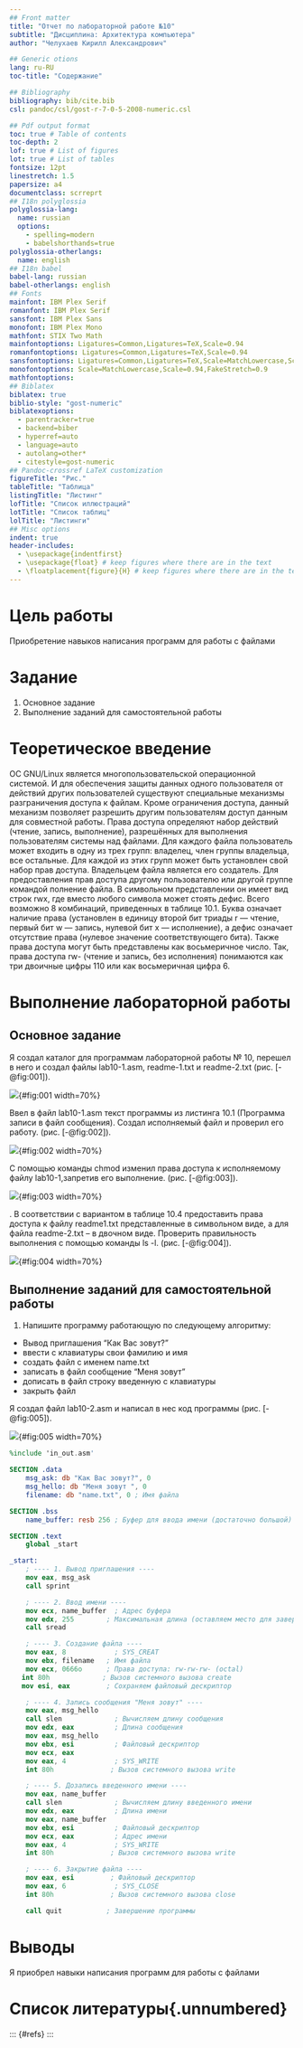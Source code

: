 ```yaml
---
## Front matter
title: "Отчет по лабораторной работе №10"
subtitle: "Дисциплина: Архитектура компьютерa"
author: "Челухаeв Кирилл Александрович"

## Generic otions
lang: ru-RU
toc-title: "Содержание"

## Bibliography
bibliography: bib/cite.bib
csl: pandoc/csl/gost-r-7-0-5-2008-numeric.csl

## Pdf output format
toc: true # Table of contents
toc-depth: 2
lof: true # List of figures
lot: true # List of tables
fontsize: 12pt
linestretch: 1.5
papersize: a4
documentclass: scrreprt
## I18n polyglossia
polyglossia-lang:
  name: russian
  options:
	- spelling=modern
	- babelshorthands=true
polyglossia-otherlangs:
  name: english
## I18n babel
babel-lang: russian
babel-otherlangs: english
## Fonts
mainfont: IBM Plex Serif
romanfont: IBM Plex Serif
sansfont: IBM Plex Sans
monofont: IBM Plex Mono
mathfont: STIX Two Math
mainfontoptions: Ligatures=Common,Ligatures=TeX,Scale=0.94
romanfontoptions: Ligatures=Common,Ligatures=TeX,Scale=0.94
sansfontoptions: Ligatures=Common,Ligatures=TeX,Scale=MatchLowercase,Scale=0.94
monofontoptions: Scale=MatchLowercase,Scale=0.94,FakeStretch=0.9
mathfontoptions:
## Biblatex
biblatex: true
biblio-style: "gost-numeric"
biblatexoptions:
  - parentracker=true
  - backend=biber
  - hyperref=auto
  - language=auto
  - autolang=other*
  - citestyle=gost-numeric
## Pandoc-crossref LaTeX customization
figureTitle: "Рис."
tableTitle: "Таблица"
listingTitle: "Листинг"
lofTitle: "Список иллюстраций"
lotTitle: "Список таблиц"
lolTitle: "Листинги"
## Misc options
indent: true
header-includes:
  - \usepackage{indentfirst}
  - \usepackage{float} # keep figures where there are in the text
  - \floatplacement{figure}{H} # keep figures where there are in the text
---
```


# Цель работы

Приобретение навыков написания программ для работы с файлами

# Задание

1. Основное задание
2. Выполнение заданий для самостоятельной работы


# Теоретическое введение

ОС GNU/Linux является многопользовательской операционной системой. И для обеспечения защиты данных одного пользователя от действий других пользователей существуют
специальные механизмы разграничения доступа к файлам. Кроме ограничения доступа, данный механизм позволяет разрешить другим пользователям доступ данным для совместной
работы.
Права доступа определяют набор действий (чтение, запись, выполнение), разрешённых
для выполнения пользователям системы над файлами. Для каждого файла пользователь
может входить в одну из трех групп: владелец, член группы владельца, все остальные. Для
каждой из этих групп может быть установлен свой набор прав доступа. Владельцем файла
является его создатель. Для предоставления прав доступа другому пользователю или другой группе командой
полнение файла. В символьном представлении он имеет вид строк rwx, где вместо любого
символа может стоять дефис. Всего возможно 8 комбинаций, приведенных в таблице 10.1.
Буква означает наличие права (установлен в единицу второй бит триады r — чтение, первый
бит w — запись, нулевой бит х — исполнение), а дефис означает отсутствие права (нулевое
значение соответствующего бита). Также права доступа могут быть представлены как восьмеричное число. Так, права доступа rw- (чтение и запись, без исполнения) понимаются как
три двоичные цифры 110 или как восьмеричная цифра 6.
# Выполнение лабораторной работы 

##  Основное задание

Я создал каталог для программам лабораторной работы № 10, перешел в него и
создал файлы lab10-1.asm, readme-1.txt и readme-2.txt (рис. [-@fig:001]).

![](image/P1.jpg){#fig:001 width=70%}

Ввел в файл lab10-1.asm текст программы из листинга 10.1 (Программа записи в
файл сообщения). Создал исполняемый файл и проверил его работу. (рис. [-@fig:002]).

![](image/P2.jpg){#fig:002 width=70%}

С помощью команды chmod изменил права доступа к исполняемому файлу lab10-1,запретив его выполнение. (рис. [-@fig:003]).

![](image/P3.jpg){#fig:003 width=70%}

. В соответствии с вариантом в таблице 10.4 предоставить права доступа к файлу readme1.txt представленные в символьном виде, а для файла readme-2.txt – в двочном виде.
Проверить правильность выполнения с помощью команды ls -l. (рис. [-@fig:004]).

![](image/P4.jpg){#fig:004 width=70%}

## Выполнение заданий для самостоятельной работы

1. Напишите программу работающую по следующему алгоритму:
* Вывод приглашения “Как Вас зовут?”
* ввести с клавиатуры свои фамилию и имя
* создать файл с именем name.txt
* записать в файл сообщение “Меня зовут”
* дописать в файл строку введенную с клавиатуры
* закрыть файл

Я создал файл lab10-2.asm и написал в нес код программы (рис. [-@fig:005]).

![](image/P5.jpg){#fig:005 width=70%}

``` NASM
%include 'in_out.asm'

SECTION .data
    msg_ask: db "Как Вас зовут?", 0
    msg_hello: db "Меня зовут ", 0
    filename: db "name.txt", 0 ; Имя файла

SECTION .bss
    name_buffer: resb 256 ; Буфер для ввода имени (достаточно большой)

SECTION .text
    global _start

_start:
    ; ---- 1. Вывод приглашения ----
    mov eax, msg_ask
    call sprint

    ; ---- 2. Ввод имени ----
    mov ecx, name_buffer  ; Адрес буфера
    mov edx, 255        ; Максимальная длина (оставляем место для завершающего нуля)
    call sread

    ; ---- 3. Создание файла ----
    mov eax, 8            ; SYS_CREAT
    mov ebx, filename   ; Имя файла
    mov ecx, 0666o      ; Права доступа: rw-rw-rw- (octal)
   int 80h             ; Вызов системного вызова create
   mov esi, eax         ; Сохраняем файловый дескриптор

    ; ---- 4. Запись сообщения "Меня зовут" ----
    mov eax, msg_hello
    call slen             ; Вычисляем длину сообщения
    mov edx, eax          ; Длина сообщения
    mov eax, msg_hello
    mov ebx, esi          ; Файловый дескриптор
    mov ecx, eax
    mov eax, 4            ; SYS_WRITE
    int 80h              ; Вызов системного вызова write

    ; ---- 5. Дозапись введенного имени ----
    mov eax, name_buffer
    call slen             ; Вычисляем длину введенного имени
    mov edx, eax          ; Длина имени
    mov eax, name_buffer
    mov ebx, esi          ; Файловый дескриптор
    mov ecx, eax          ; Адрес имени
    mov eax, 4            ; SYS_WRITE
    int 80h              ; Вызов системного вызова write

    ; ---- 6. Закрытие файла ----
    mov eax, esi         ; Файловый дескриптор
    mov eax, 6            ; SYS_CLOSE
    int 80h              ; Вызов системного вызова close

    call quit           ; Завершение программы
```

# Выводы

Я приобрел навыки написания программ для работы с файлами

# Список литературы{.unnumbered}

::: {#refs}
:::
